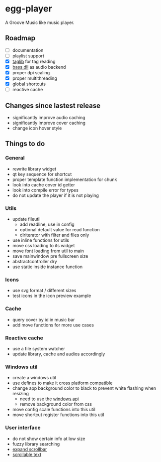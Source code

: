 # egg-player
A Groove Music like music player.

## Roadmap
- [ ] documentation
- [ ] playlist support
- [x] [taglib](https://github.com/taglib/taglib) for tag reading
- [x] [bass.dll](http://www.un4seen.com/) as audio backend
- [x] proper dpi scaling
- [x] proper multithreading
- [x] global shortcuts
- [ ] reactive cache

## Changes since lastest release
- significantly improve audio caching 
- significantly improve cover caching 
- change icon hover style

## Things to do

### General
- rewrite library widget
- qt key sequence for shortcut
- proper template function implementation for chunk
- look into cache cover id getter
- look into compile error for types
- do not update the player if it is not playing

### Utils
- update fileutil
  - add readline, use in config
  - optional default value for read function
  - diriterator with filter and files only
- use inline functions for utils
- move css loading to its widget
- move font loading from util to main
- save mainwindow pre fullscreen size
- abstractcontroller dry
- use static inside instance function

### Icons
- use svg format / different sizes
- test icons in the icon preview example

### Cache
- query cover by id in music bar
- add move functions for more use cases

### Reactive cache
- use a file system watcher
- update library, cache and audios accordingly

### Windows util
- create a windows util
- use defines to make it cross platform compatible
- change app background color to black to prevent white flashing when resizing
  - need to use the [windows api](https://forum.qt.io/topic/69867/temporary-white-border-on-resizing-qt-quick-application-window-on-windows-desktop/2)
  - remove background color from css
- move config scale functions into this util
- move shortcut register functions into this util
  
### User interface
- do not show certain info at low size
- fuzzy library searching
- [expand scrollbar](https://stackoverflow.com/a/23677355/7057528)
- [scrollable text](https://stackoverflow.com/a/10655396/7057528)